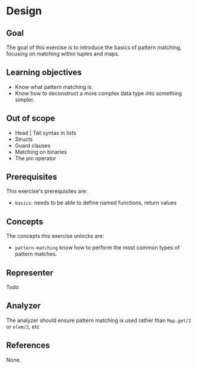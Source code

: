 # Design

## Goal

The goal of this exercise is to introduce the basics of pattern matching, focusing on matching within tuples and maps.

## Learning objectives

- Know what pattern matching is.
- Know how to deconstruct a more complex data type into something simpler.

## Out of scope

- Head | Tail syntax in lists
- Structs
- Guard clauses
- Matching on binaries
- The pin operator

## Prerequisites

This exercise's prerequisites are:

- `basics`: needs to be able to define named functions, return values

## Concepts

The concepts this exercise unlocks are:

- `pattern-matching` know how to perform the most common types of pattern matches.

## Representer

Todo

## Analyzer

The analyzer should ensure pattern matching is used rather than `Map.get/2` or `elem/2`, etc

[analyzer]: https://github.com/exercism/elixir-analyzer
[representer]: https://github.com/exercism/elixir-representer

## References

None.
